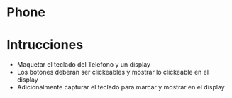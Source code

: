 ﻿# Phone

# Intrucciones

- Maquetar el teclado del Telefono y un display
- Los botones deberan ser clickeables y mostrar lo clickeable en el display
- Adicionalmente capturar el teclado para marcar y mostrar en el display







